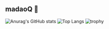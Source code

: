 ## madaoQ 👋

![Anurag's GitHub stats](https://github-readme-stats.vercel.app/api?username=madaoQ)
![Top Langs](https://github-readme-stats.vercel.app/api/top-langs/?username=madaoQ)
![trophy](https://github-profile-trophy.vercel.app/?username=madaoQ)
<!--
**madaoQ/madaoQ** is a ✨ _special_ ✨ repository because its `README.md` (this file) appears on your GitHub profile.



- 🔭 I’m currently working on ...
- 🌱 I’m currently learning ...
- 👯 I’m looking to collaborate on ...
- 🤔 I’m looking for help with ...
- 💬 Ask me about ...
- 📫 How to reach me: ...
- 😄 Pronouns: ...
- ⚡ Fun fact: ...
-->
